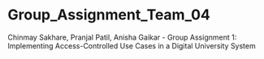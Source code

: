 # Group_Assignment_Team_04
Chinmay Sakhare, Pranjal Patil, Anisha Gaikar - Group Assignment 1: Implementing Access-Controlled Use Cases in a Digital University System
